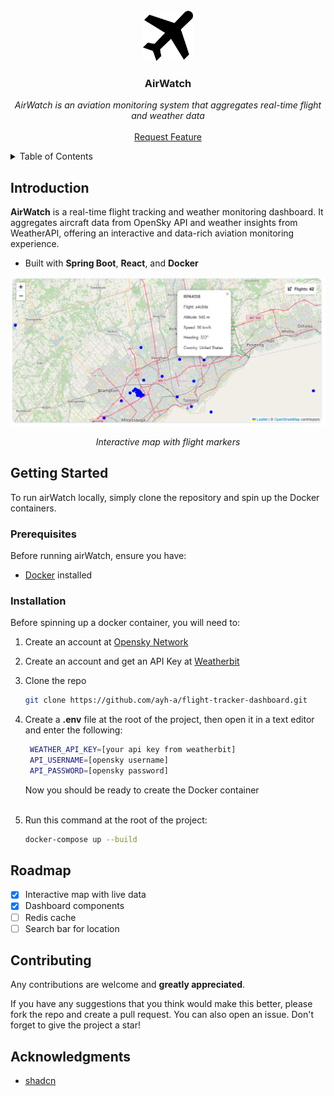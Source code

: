 

<!-- PROJECT LOGO -->
<br />
<div align="center">
  <a href="https://github.com/ayh-a/flight-tracker-dashboard.git">
    <img src="assets/images/plane.png" alt="Logo" width="80" height="80">
  </a>

  <h3 align="center">AirWatch</h3>

  <p align="center">
    <i>AirWatch is an aviation monitoring system that aggregates real-time flight and weather data</i>
    <br />
    <!-- <a href="https://github.com/othneildrew/Best-README-Template"><strong>Explore the docs »</strong></a> -->
    <br /> 
    <!-- <br /> -->
    <!-- <a href="https://github.com/othneildrew/Best-README-Template">View Demo</a>
    &middot;
    <a href="https://github.com/othneildrew/Best-README-Template/issues/new?labels=bug&template=bug-report---.md">Report Bug</a>
    &middot; -->
    <a href="https://github.com/ayh-a/flight-tracker-dashboard/issues/new?labels=enhancement&template=feature-request---.md">Request Feature</a>
  </p>
</div>



<!-- TABLE OF CONTENTS -->
<details>
  <summary>Table of Contents</summary>
  <ol>
    <li>
      <a href="#introduction">About The Project</a>
    </li>
    <li>
      <a href="#getting-started">Getting Started</a>
      <ul>
        <li><a href="#prerequisites">Prerequisites</a></li>
        <li><a href="#installation">Installation</a></li>
      </ul>
    </li>
    <!-- <li><a href="#usage">Usage</a></li> -->
    <li><a href="#roadmap">Roadmap</a></li>
    <li><a href="#contributing">Contributing</a></li>
    <!-- <li><a href="#license">License</a></li> -->
    <!-- <li><a href="#contact">Contact</a></li> -->
    <li><a href="#acknowledgments">Acknowledgments</a></li>
  </ol>
</details>



<!-- ABOUT THE PROJECT -->
## Introduction

**AirWatch** is a real-time flight tracking and weather monitoring dashboard. It aggregates aircraft data from OpenSky API and weather insights from WeatherAPI, offering an interactive and data-rich aviation monitoring experience.

- Built with **Spring Boot**, **React**, and **Docker**

<p align="center"><img src="assets/images/dashboard-map.PNG" alt="dashboard with flight markers" width="750" height="auto"></p>
<p align="center"><i>Interactive map with flight markers</i></p>



<!-- GETTING STARTED -->
## Getting Started

To run airWatch locally, simply clone the repository and spin up the Docker containers.
### Prerequisites

Before running airWatch, ensure you have:

- [Docker](https://docs.docker.com/get-docker/) installed

### Installation

Before spinning up a docker container, you will need to:
1. Create an account at [Opensky Network](https://opensky-network.org/)
2. Create an account and get an API Key at [Weatherbit](https://www.weatherbit.io/)

3. Clone the repo
   ```sh
   git clone https://github.com/ayh-a/flight-tracker-dashboard.git
   ```
4. Create a **.env** file at the root of the project, then open it in a text editor and enter the following:
   ```sh
    WEATHER_API_KEY=[your api key from weatherbit]
    API_USERNAME=[opensky username]
    API_PASSWORD=[opensky password]
   ```

   Now you should be ready to create the Docker container
   <br><br>

5. Run this command at the root of the project:
   ```sh
   docker-compose up --build
   ```




<!-- USAGE EXAMPLES -->
<!-- ## Usage

Use this space to show useful examples of how a project can be used. Additional screenshots, code examples and demos work well in this space. You may also link to more resources.

_For more examples, please refer to the [Documentation](https://example.com)_

<p align="right">(<a href="#readme-top">back to top</a>)</p> -->



<!-- ROADMAP -->
## Roadmap

- [x] Interactive map with live data
- [x] Dashboard components
- [ ] Redis cache
- [ ] Search bar for location

<!-- See the [open issues](https://github.com/othneildrew/Best-README-Template/issues) for a full list of proposed features (and known issues). -->




<!-- CONTRIBUTING -->
## Contributing

Any contributions are welcome and **greatly appreciated**.

If you have any suggestions that you think would make this better, please fork the repo and create a pull request. You can also open an issue.
Don't forget to give the project a star!

<!-- 1. Fork the Project
2. Create your Feature Branch (`git checkout -b feature/AmazingFeature`)
3. Commit your Changes (`git commit -m 'Add some AmazingFeature'`)
4. Push to the Branch (`git push origin feature/AmazingFeature`)
5. Open a Pull Request -->




<!-- LICENSE -->
<!-- ## License

Distributed under the Unlicense License. See `LICENSE.txt` for more information.

<p align="right">(<a href="#readme-top">back to top</a>)</p> -->



<!-- CONTACT -->
<!-- ## Contact

Your Name - [@your_twitter](https://twitter.com/your_username) - email@example.com

Project Link: [https://github.com/your_username/repo_name](https://github.com/your_username/repo_name)

<p align="right">(<a href="#readme-top">back to top</a>)</p> -->



<!-- ACKNOWLEDGMENTS -->
## Acknowledgments

* [shadcn](https://ui.shadcn.com/)



<!-- MARKDOWN LINKS & IMAGES -->
<!-- https://www.markdownguide.org/basic-syntax/#reference-style-links -->
[contributors-shield]: https://img.shields.io/github/contributors/othneildrew/Best-README-Template.svg?style=for-the-badge
[contributors-url]: https://github.com/othneildrew/Best-README-Template/graphs/contributors
[forks-shield]: https://img.shields.io/github/forks/othneildrew/Best-README-Template.svg?style=for-the-badge
[forks-url]: https://github.com/othneildrew/Best-README-Template/network/members
[stars-shield]: https://img.shields.io/github/stars/othneildrew/Best-README-Template.svg?style=for-the-badge
[stars-url]: https://github.com/othneildrew/Best-README-Template/stargazers
[issues-shield]: https://img.shields.io/github/issues/othneildrew/Best-README-Template.svg?style=for-the-badge
[issues-url]: https://github.com/othneildrew/Best-README-Template/issues
[license-shield]: https://img.shields.io/github/license/othneildrew/Best-README-Template.svg?style=for-the-badge
[license-url]: https://github.com/othneildrew/Best-README-Template/blob/master/LICENSE.txt
[linkedin-shield]: https://img.shields.io/badge/-LinkedIn-black.svg?style=for-the-badge&logo=linkedin&colorB=555
[linkedin-url]: https://linkedin.com/in/othneildrew
[product-screenshot]: images/screenshot.png
[Next.js]: https://img.shields.io/badge/next.js-000000?style=for-the-badge&logo=nextdotjs&logoColor=white
[Next-url]: https://nextjs.org/
[React.js]: https://img.shields.io/badge/React-20232A?style=for-the-badge&logo=react&logoColor=61DAFB
[React-url]: https://reactjs.org/
[Vue.js]: https://img.shields.io/badge/Vue.js-35495E?style=for-the-badge&logo=vuedotjs&logoColor=4FC08D
[Vue-url]: https://vuejs.org/
[Angular.io]: https://img.shields.io/badge/Angular-DD0031?style=for-the-badge&logo=angular&logoColor=white
[Angular-url]: https://angular.io/
[Svelte.dev]: https://img.shields.io/badge/Svelte-4A4A55?style=for-the-badge&logo=svelte&logoColor=FF3E00
[Svelte-url]: https://svelte.dev/
[Laravel.com]: https://img.shields.io/badge/Laravel-FF2D20?style=for-the-badge&logo=laravel&logoColor=white
[Laravel-url]: https://laravel.com
[Bootstrap.com]: https://img.shields.io/badge/Bootstrap-563D7C?style=for-the-badge&logo=bootstrap&logoColor=white
[Bootstrap-url]: https://getbootstrap.com
[JQuery.com]: https://img.shields.io/badge/jQuery-0769AD?style=for-the-badge&logo=jquery&logoColor=white
[JQuery-url]: https://jquery.com 

